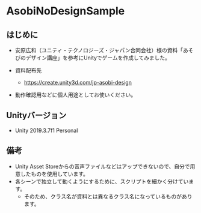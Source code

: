 # AsobiNoDesignSample

## はじめに

- 安原広和（ユニティ・テクノロジーズ・ジャパン合同会社）様の資料「あそびのデザイン講座」を参考にUnityでゲームを作成してみました。
- 資料配布先
  
  - https://create.unity3d.com/jp-asobi-design
- 動作確認用などに個人用途としてお使いください。



## Unityバージョン

- Unity 2019.3.7f1 Personal



## 備考

- Unity Asset Storeからの音声ファイルなどはアップできないので、自分で用意したものを使用しています。
- 各シーンで独立して動くようにするために、スクリプトを細かく分けています。
  - そのため、クラス名が資料とは異なるクラス名になっているものがあります。
